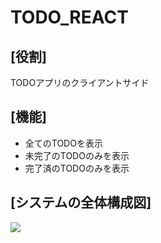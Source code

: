 # TODO_REACT

## [役割]  
TODOアプリのクライアントサイド

## [機能] 
* 全てのTODOを表示
* 未完了のTODOのみを表示
* 完了済のTODOのみを表示

## [システムの全体構成図]
<img src="/src/images/system.jpg">
